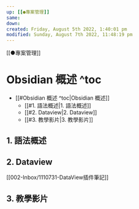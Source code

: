```yaml
---
up: [[●專案管理]]
same: 
down: 
created: Friday, August 5th 2022, 1:40:01 pm
modified: Sunday, August 7th 2022, 11:48:19 pm
---
```


[[●專案管理]]
# Obsidian 概述 ^toc

- [[#Obsidian 概述 ^toc|Obsidian 概述]]
	- [[#1. 語法概述|1. 語法概述]]
	- [[#2. Dataview|2. Dataview]]
	- [[#3. 教學影片|3. 教學影片]]


## 1. 語法概述

## 2. Dataview
[[002-Inbox/1110731-DataView插件筆記]]

## 3. 教學影片
